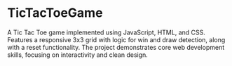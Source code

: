 # TicTacToeGame
A Tic Tac Toe game implemented using JavaScript, HTML, and CSS. Features a responsive 3x3 grid with logic for win and draw detection, along with a reset functionality. The project demonstrates core web development skills, focusing on interactivity and clean design. 
